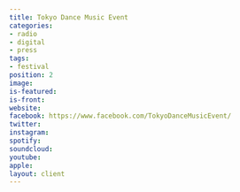 ```yaml
---
title: Tokyo Dance Music Event
categories:
- radio
- digital
- press
tags:
- festival
position: 2
image: 
is-featured: 
is-front: 
website: 
facebook: https://www.facebook.com/TokyoDanceMusicEvent/
twitter: 
instagram: 
spotify: 
soundcloud: 
youtube: 
apple: 
layout: client
---
```


